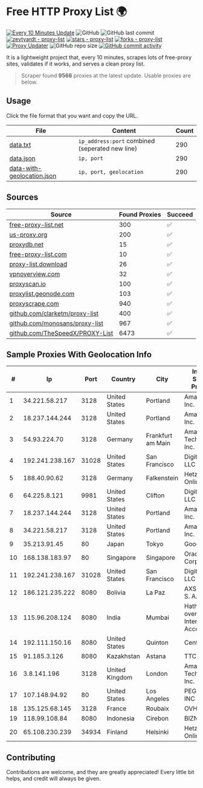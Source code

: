 
# Free HTTP Proxy List 🌍

[![Every 10 Minutes Update](https://github.com/mertguvencli/http-proxy-list/actions/workflows/main.yml/badge.svg?branch=main)](https://github.com/mertguvencli/http-proxy-list/actions/workflows/main.yml)
![GitHub](https://img.shields.io/github/license/mertguvencli/http-proxy-list)
![GitHub last commit](https://img.shields.io/github/last-commit/mertguvencli/http-proxy-list)
[![zevtyardt - proxy-list](https://img.shields.io/static/v1?label=zevtyardt&message=proxy-list&color=blue&logo=github)](https://github.com/zevtyardt/proxy-list "Go to GitHub repo")
[![stars - proxy-list](https://img.shields.io/github/stars/zevtyardt/proxy-list?style=social)](https://github.com/zevtyardt/proxy-list)
[![forks - proxy-list](https://img.shields.io/github/forks/zevtyardt/proxy-list?style=social)](https://github.com/zevtyardt/proxy-list)
[![Proxy Updater](https://github.com/zevtyardt/proxy-list/workflows/Proxy%20Updater/badge.svg)](https://github.com/zevtyardt/proxy-list/actions?query=workflow:"Proxy+Updater")
![GitHub repo size](https://img.shields.io/github/repo-size/zevtyardt/proxy-list)
[![GitHub commit activity](https://img.shields.io/github/commit-activity/m/zevtyardt/proxy-list?logo=commits)](https://github.com/zevtyardt/proxy-list/commits/main)

It is a lightweight project that, every 10 minutes, scrapes lots of free-proxy sites, validates if it works, and serves a clean proxy list.

> Scraper found **9566** proxies at the latest update. Usable proxies are below.

## Usage

Click the file format that you want and copy the URL.

|File|Content|Count|
|----|-------|-----|
|[data.txt](https://raw.githubusercontent.com/mertguvencli/http-proxy-list/main/proxy-list/data.txt)|`ip_address:port` combined (seperated new line)|290|
|[data.json](https://raw.githubusercontent.com/mertguvencli/http-proxy-list/main/proxy-list/data.json)|`ip, port`|290|
|[data-with-geolocation.json](https://raw.githubusercontent.com/mertguvencli/http-proxy-list/main/proxy-list/data-with-geolocation.json)|`ip, port, geolocation`|290|

## Sources

|Source|Found Proxies|Succeed|
|------|-------------|-------|
|[free-proxy-list.net](https://free-proxy-list.net)|300|✅|
|[us-proxy.org](https://www.us-proxy.org)|200|✅|
|[proxydb.net](http://proxydb.net)|15|✅|
|[free-proxy-list.com](https://free-proxy-list.com/?page=&port=&type%5B%5D=http&type%5B%5D=https&up_time=0&search=Search)|10|✅|
|[proxy-list.download](https://www.proxy-list.download/HTTP)|26|✅|
|[vpnoverview.com](https://vpnoverview.com/privacy/anonymous-browsing/free-proxy-servers)|32|✅|
|[proxyscan.io](https://www.proxyscan.io)|100|✅|
|[proxylist.geonode.com](https://proxylist.geonode.com/api/proxy-list?limit=300&page=1&sort_by=lastChecked&sort_type=desc&protocols=http,https)|103|✅|
|[proxyscrape.com](https://api.proxyscrape.com/v2/?request=displayproxies&protocol=http&timeout=10000&country=all&ssl=all&anonymity=all)|940|✅|
|[github.com/clarketm/proxy-list](https://raw.githubusercontent.com/clarketm/proxy-list/master/proxy-list-raw.txt)|400|✅|
|[github.com/monosans/proxy-list](https://raw.githubusercontent.com/monosans/proxy-list/main/proxies/http.txt)|967|✅|
|[github.com/TheSpeedX/PROXY-List](https://raw.githubusercontent.com/TheSpeedX/PROXY-List/master/http.txt)|6473|✅|


## Sample Proxies With Geolocation Info

|#|Ip|Port|Country|City|Internet Service Provider|
|-|--|----|-------|----|-------------------------|
|1|34.221.58.217|3128|United States|Portland|Amazon.com, Inc.|
|2|18.237.144.244|3128|United States|Portland|Amazon.com, Inc.|
|3|54.93.224.70|3128|Germany|Frankfurt am Main|Amazon Technologies Inc.|
|4|192.241.238.167|31028|United States|San Francisco|DigitalOcean, LLC|
|5|188.40.90.62|3128|Germany|Falkenstein|Hetzner Online GmbH|
|6|64.225.8.121|9981|United States|Clifton|DigitalOcean, LLC|
|7|18.237.144.244|3128|United States|Portland|Amazon.com, Inc.|
|8|34.221.58.217|3128|United States|Portland|Amazon.com, Inc.|
|9|35.213.91.45|80|Japan|Tokyo|Google LLC|
|10|168.138.183.97|80|Singapore|Singapore|Oracle Corporation|
|11|192.241.238.167|31028|United States|San Francisco|DigitalOcean, LLC|
|12|186.121.235.222|8080|Bolivia|La Paz|AXS Bolivia S. A.|
|13|115.96.208.124|8080|India|Mumbai|Hathway IP over Cable Internet Access|
|14|192.111.150.16|8080|United States|Quinton|Centrilogic|
|15|91.185.3.126|8080|Kazakhstan|Astana|TTC|
|16|3.8.141.196|3128|United Kingdom|London|Amazon Technologies Inc.|
|17|107.148.94.92|80|United States|Los Angeles|PEG TECH INC|
|18|135.125.68.145|3128|France|Roubaix|OVH SAS|
|19|118.99.108.84|8080|Indonesia|Cirebon|BIZNET|
|20|65.108.230.239|34934|Finland|Helsinki|Hetzner Online GmbH|



## Contributing

Contributions are welcome, and they are greatly appreciated! Every
little bit helps, and credit will always be given.

